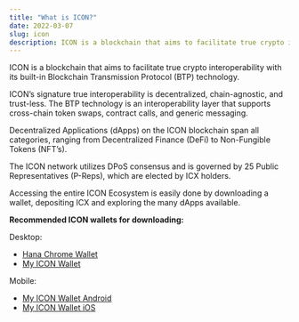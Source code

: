 ```yaml
---
title: "What is ICON?"
date: 2022-03-07
slug: icon
description: ICON is a blockchain that aims to facilitate true crypto interoperability with its built-in Blockchain Transmission Protocol (BTP) technology.
---
```


ICON is a blockchain that aims to facilitate true crypto interoperability with its built-in Blockchain Transmission Protocol (BTP) technology.

ICON’s signature true interoperability is decentralized, chain-agnostic, and trust-less. The BTP technology is an interoperability layer that supports cross-chain token swaps, contract calls, and generic messaging.

Decentralized Applications (dApps) on the ICON blockchain span all categories, ranging from Decentralized Finance (DeFi) to Non-Fungible Tokens (NFT’s).

The ICON network utilizes DPoS consensus and is governed by 25 Public Representatives (P-Reps), which are elected by ICX holders.

Accessing the entire ICON Ecosystem is easily done by downloading a wallet, depositing ICX and exploring the many dApps available.

**Recommended ICON wallets for downloading:**

Desktop:

* [Hana Chrome Wallet](https://chrome.google.com/webstore/detail/hana/jfdlamikmbghhapbgfoogdffldioobgl)
* [My ICON Wallet](https://www.myiconwallet.com)

Mobile:

* [My ICON Wallet Android](https://play.google.com/store/apps/details?id=com.ReliantNode.MyIconWallet)
* [My ICON Wallet iOS](https://apps.apple.com/us/app/myiconwallet/id1509967407)
